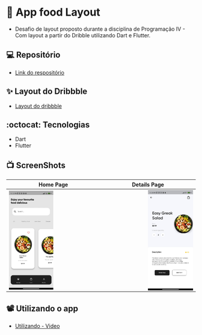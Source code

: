 # 📱 App food Layout

- Desafio de layout proposto durante a disciplina de Programação IV - Com layout a partir do Dribble utilizando Dart e Flutter.

## 💻 Repositório 

- [Link do respositório](https://github.com/Brennez/food-app)

## ✨ Layout do Dribbble

- [Layout do dribbble](https://dribbble.com/shots/15794084-Food-Mobile-App?utm_source=Clipboard_Shot&utm_campaign=saberali&utm_content=Food%20Mobile%20App&utm_medium=Social_Share&utm_source=Clipboard_Shot&utm_campaign=saberali&utm_content=Food%20Mobile%20App&utm_medium=Social_Share)

## :octocat: Tecnologias  

- Dart
- Flutter

## 📺 ScreenShots

| Home Page                          | Details Page                                               |
| -------------------------------------- | ----------------------------------------------------------- |
| <img align="center" width="50%" height="50%" src="assets/images/homePage1.jpeg" /> | <img align="right" width="50%"  align="center" src="assets/images/detailsPageScreenShot.jpeg" /> |


## 📽️ Utilizando o app
- [Utilizando - Video](assets/images/video.gif) 
                                     

